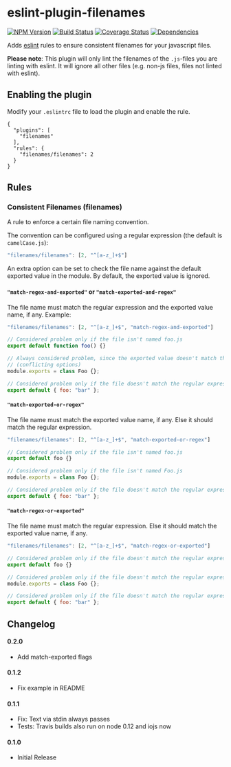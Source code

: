 # eslint-plugin-filenames

[![NPM Version](https://img.shields.io/npm/v/eslint-plugin-filenames.svg?style=flat-square)](https://www.npmjs.org/package/eslint-plugin-filenames)
[![Build Status](https://img.shields.io/travis/selaux/eslint-plugin-filenames.svg?style=flat-square)](https://travis-ci.org/selaux/eslint-plugin-filenames)
[![Coverage Status](https://img.shields.io/coveralls/selaux/eslint-plugin-filenames.svg?style=flat-square)](https://coveralls.io/r/selaux/eslint-plugin-filenames?branch=master)
[![Dependencies](https://img.shields.io/david/selaux/eslint-plugin-filenames.svg?style=flat-square)](https://david-dm.org/selaux/eslint-plugin-filenames)

Adds [eslint](http://eslint.org/) rules to ensure consistent filenames for your javascript files.

__Please note__: This plugin will only lint the filenames of the `.js`-files you are linting with eslint. It will ignore all other files (e.g. non-js files, files not linted with eslint).

## Enabling the plugin

Modify your `.eslintrc` file to load the plugin and enable the rule.

```
{
  "plugins": [
    "filenames"
  ],
  "rules": {
    "filenames/filenames": 2
  }
}
```

## Rules

### Consistent Filenames (filenames)

A rule to enforce a certain file naming convention.

The convention can be configured using a regular expression (the default is `camelCase.js`):

```js
"filenames/filenames": [2, "^[a-z_]+$"]
```

An extra option can be set to check the file name against the default exported value in the module.
By default, the exported value is ignored.

#### `"match-regex-and-exported"` or `"match-exported-and-regex"`

The file name must match the regular expression and the exported value name, if any. Example:

```js
"filenames/filenames": [2, "^[a-z_]+$", "match-regex-and-exported"]
```

```js
// Considered problem only if the file isn't named foo.js
export default function foo() {}

// Always considered problem, since the exported value doesn't match the regular expression
// (conflicting options)
module.exports = class Foo {};

// Considered problem only if the file doesn't match the regular expression
export default { foo: "bar" };
```

#### `"match-exported-or-regex"`

The file name must match the exported value name, if any. Else it should match the regular
expression.

```js
"filenames/filenames": [2, "^[a-z_]+$", "match-exported-or-regex"]
```

```js
// Considered problem only if the file isn't named foo.js
export default foo {}

// Considered problem only if the file isn't named Foo.js
module.exports = class Foo {};

// Considered problem only if the file doesn't match the regular expression
export default { foo: "bar" };
```

#### `"match-regex-or-exported"`

The file name must match the regular expression. Else it should match the exported value name, if
any.

```js
"filenames/filenames": [2, "^[a-z_]+$", "match-regex-or-exported"]
```

```js
// Considered problem only if the file doesn't match the regular expression or isn't named foo.js
export default foo {}

// Considered problem only if the file doesn't match the regular expression or isn't named Foo.js
module.exports = class Foo {};

// Considered problem only if the file doesn't match the regular expression
export default { foo: "bar" };
```


## Changelog

#### 0.2.0
- Add match-exported flags

#### 0.1.2
- Fix example in README

#### 0.1.1
- Fix: Text via stdin always passes
- Tests: Travis builds also run on node 0.12 and iojs now

#### 0.1.0
- Initial Release
